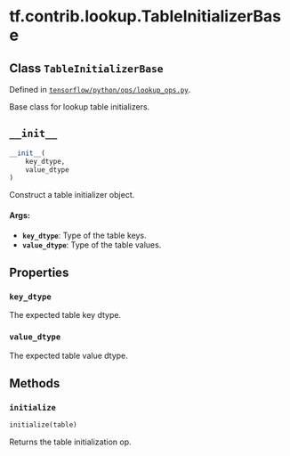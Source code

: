 <div itemscope itemtype="http://developers.google.com/ReferenceObject">
<meta itemprop="name" content="tf.contrib.lookup.TableInitializerBase" />
<meta itemprop="path" content="Stable" />
<meta itemprop="property" content="key_dtype"/>
<meta itemprop="property" content="value_dtype"/>
<meta itemprop="property" content="__init__"/>
<meta itemprop="property" content="initialize"/>
</div>

# tf.contrib.lookup.TableInitializerBase

## Class `TableInitializerBase`





Defined in [`tensorflow/python/ops/lookup_ops.py`](https://www.tensorflow.org/code/tensorflow/python/ops/lookup_ops.py).

Base class for lookup table initializers.

<h2 id="__init__"><code>__init__</code></h2>

``` python
__init__(
    key_dtype,
    value_dtype
)
```

Construct a table initializer object.

#### Args:

* <b>`key_dtype`</b>: Type of the table keys.
* <b>`value_dtype`</b>: Type of the table values.



## Properties

<h3 id="key_dtype"><code>key_dtype</code></h3>

The expected table key dtype.

<h3 id="value_dtype"><code>value_dtype</code></h3>

The expected table value dtype.



## Methods

<h3 id="initialize"><code>initialize</code></h3>

``` python
initialize(table)
```

Returns the table initialization op.



